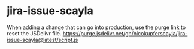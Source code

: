 # jira-issue-scayla

When adding a change that can go into production, use the purge link to reset the JSDelivr file.
https://purge.jsdelivr.net/gh/nicokupferscayla/jira-issue-scayla@latest/script.js
